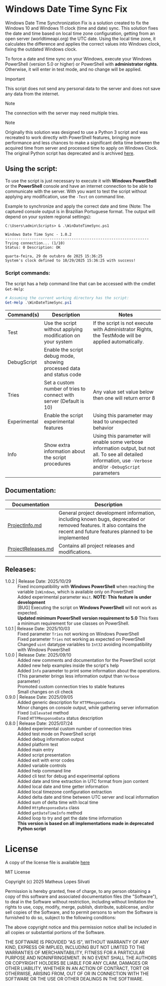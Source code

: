 # Windows Date Time Sync Fix

Windows Date Time Synchronization Fix is a solution created to fix the Windows 10 and Windows 11 clock (time and date) sync. This solution fixes the date and time based on local time zone configuration, getting from an open server (worldtimeapi.org) the UTC date. Using the local time zone, it calculates the difference and applies the correct values into Windows clock, fixing the outdated Windows clock.

To force a date and time sync on your Windows, execute your Windows PowerShell (version 5.0 or higher) or PowerShell with **administrator rights**. Otherwise, it will enter in test mode, and no change will be applied.

> [!IMPORTANT]
> This script does not send any personal data to the server and does not save any data from the internet.

> [!NOTE]
> The connection with the server may need multiple tries.

> [!NOTE]
> Originally this solution was designed to use a Python 3 script and was recreated to work directly with PowerShell features, bringing more performance and less chances to make a significant delta time between the acquired time from server and processed time to apply on Windows Clock. The original Python script has deprecated and is archived [here](/Scripts/Archived).

## Using the script:

To use the script is just necessary to execute it with **Windows PowerShell** or the **PowerShell** console and have an internet connection to be able to communicate with the server. With you want to test the script without applying any modification, use the `-Test` on command line.

Example to synchronize and apply the correct date and time (Note: The captured console output is in Brazilian Portuguese format. The output will depend on your system regional settings):

```
C:\Users\admin\Scripts> & .\WinDateTimeSync.ps1

Windows Date Time Sync - 1.0.2
-----------------------------------------------------------------
Trying connection... (1/10)
Status: 0 Description: OK

quarta-feira, 29 de outubro de 2025 15:36:25
System's clock defined to 10/29/2025 15:36:25 with success!
```

### Script commands:

The script has a help command line that can be accessed with the cmdlet `Get-Help`:
```PowerShell
# Assuming the current working directory has the script:
Get-Help .\WinDateTimeSync.ps1
```

| Command(s) | Description | Notes |
| ---------- | ----------- | ----- |
| Test | Use the script without applying modification on your system | If the script is not execute with Administrator Rights, the TestMode will be applied automatically. |
| DebugScript | Enable the script debug mode, showing processed data and status code |  |
| Tries <value> | Set a custom number of tries to connect with server (Default is 10) | Any value set value below then one will return error 8 |
| Experimental | Enable the script experimental features | Using this parameter may lead to unexpected behavior |
| Info | Show extra information about the script procedures | Using this parameter will enable some verbose information output, but not all. To see all detailed information, use `-Verbose` and/or `-DebugScript` parameters |

## Documentation:

| Documentation | Description |
| ------------- | ----------- |
| [ProjectInfo.md](./Docs/ProjectInfo.md) | General project development information, including known bugs, deprecated or removed features. It also contains the recent and future features planned to be implemented |
| [ProjectReleases.md](./Docs/ProjectReleases.md) | Contains all project releases and modifications. |

## Releases:

<!-- Windows Date Time Fix Releases Table: -->

<head>
    <link rel="stylesheet" href="Docs/CSS/ReleaseNotes.css">
    <link rel="stylesheet" href="./CSS/ReleaseNotes.css">
</head>
<dl>
    <!-- 1.0.2 (2025/10/29) -->
    <dt><version-data>1.0.2</version-data> | Release Date: 2025/10/29</dt>
    <dd><fix-alert>Fixed </fix-alert> incompatibility with <strong>Windows PowerShell</strong> when reaching the variable <code>IsWindows</code>, which is available only on PowerShell</dd>
    <dd>Added experimental parameter <code>Wait</code>. <strong>NOTE: This feature is under development</strong></dd>
    <dd><bug-alert>[BUG]</bug-alert> Executing the script on <strong>Windows PowerShell</strong> will not work as expected.</dd>
    <dd><strong>Updated minimum PowerShell version requirement to 5.0</strong> This fixes a minimum requirement for use classes on PowerShell.</dd>
    <!-- 1.0.1 (2025/10/03) -->
    <dt><version-data>1.0.1</version-data> | Release Date: 2025/10/03</dt>
    <dd><fix-alert>Fixed </fix-alert>parameter <code>Tries</code> not working on Windows PowerShell</dd>
    <dd><fix-alert>Fixed </fix-alert>parameter <code>Tries</code> not working as expected on PowerShell</dd>
    <dd>Changed <code>uint</code> datatype variables to <code>Int32</code> avoiding incompatibility with Windows PowerShell</dd>
    <!-- 1.0.0 (2025/09/10) -->
    <dt><version-data>1.0.0</version-data> | Release Date: 2025/09/10</dt>
    <dd>Added new comments and documentation for the PowerShell script</dd>
    <dd>Added new help examples inside the script's help</dd>
    <dd>Added <code>Info</code> parameter to print some information about the operations. (This parameter brings less information output than <code>Verbose</code> parameter)</dd>
    <dd>Promoted custom connection tries to stable features</dd>
    <dd>Small changes on cli check</dd>
    <!-- 0.9.0 (2025/09/05) -->
    <dt><version-data>0.9.0</version-data> | Release Date: 2025/09/05</dt>
    <dd>Added generic description for <code>HTTPResponseData</code></dd>
    <dd>Minor changes on console output, while gathering server information</dd>
    <dd><fix-alert>Fixed </fix-alert><code>IsElevated</code> method</dd>
    <dd><fix-alert>Fixed </fix-alert> <code>HTTPResponseData</code> status description</dd>
    <!-- 0.8.0 (2025/07/24) -->
    <dt><version-data>0.8.0</version-data> | Release Date: 2025/07/24</dt>
    <dd>Added experimental custom number of connection tries</dd>
    <dd>Added test mode on PowerShell script</dd>
    <dd>Added debug information output</dd>
    <dd>Added platform test</dd>
    <dd>Added main entry</dd>
    <dd>Added script presentation</dd>
    <dd>Added exit with error codes</dd>
    <dd>Added variable controls</dd>
    <dd>Added help command line</dd>
    <dd>Added cli test for debug and experimental options</dd>
    <dd>Added date and time extraction in UTC format from json content</dd>
    <dd>Added local date and time getter information</dd>
    <dd>Added local timezone configuration extraction</dd>
    <dd>Added delta date and time between UTC server and local information</dd>
    <dd>Added sum of delta time with local time</dd>
    <dd>Added <code>HttpResponseData</code> class</dd>
    <dd>Added <code>getDateTimeInfo</code> method</dd>
    <dd>Added loop to try and get the date time information</dd>
    <dd><strong>This version is based on all implementations made in deprecated Python script</strong></dd>
</dl>

# License

A copy of the license file is available [here](./LICENSE.txt)

MIT License

Copyright (c) 2025 Matheus Lopes Silvati

Permission is hereby granted, free of charge, to any person obtaining a copy
of this software and associated documentation files (the "Software"), to deal
in the Software without restriction, including without limitation the rights
to use, copy, modify, merge, publish, distribute, sublicense, and/or sell
copies of the Software, and to permit persons to whom the Software is
furnished to do so, subject to the following conditions:

The above copyright notice and this permission notice shall be included in all
copies or substantial portions of the Software.

THE SOFTWARE IS PROVIDED "AS IS", WITHOUT WARRANTY OF ANY KIND, EXPRESS OR
IMPLIED, INCLUDING BUT NOT LIMITED TO THE WARRANTIES OF MERCHANTABILITY,
FITNESS FOR A PARTICULAR PURPOSE AND NONINFRINGEMENT. IN NO EVENT SHALL THE
AUTHORS OR COPYRIGHT HOLDERS BE LIABLE FOR ANY CLAIM, DAMAGES OR OTHER
LIABILITY, WHETHER IN AN ACTION OF CONTRACT, TORT OR OTHERWISE, ARISING FROM,
OUT OF OR IN CONNECTION WITH THE SOFTWARE OR THE USE OR OTHER DEALINGS IN THE
SOFTWARE.